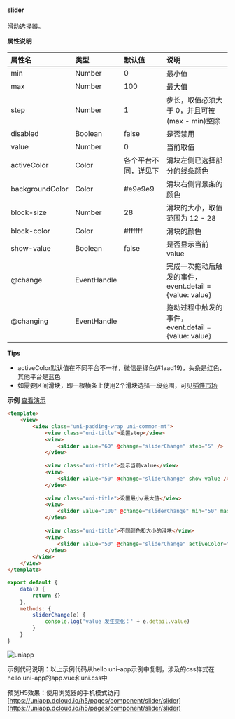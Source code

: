 #### slider

滑动选择器。

**属性说明**

|属性名|类型|默认值|说明|
|:-|:-|:-|:-|
|min|Number|0|最小值|
|max|Number|100|最大值|
|step|Number|1|步长，取值必须大于 0，并且可被(max - min)整除|
|disabled|Boolean|false|是否禁用|
|value|Number|0|当前取值|
|activeColor|Color|各个平台不同，详见下|滑块左侧已选择部分的线条颜色|
|backgroundColor|Color|#e9e9e9|滑块右侧背景条的颜色|
|block-size|Number|28|滑块的大小，取值范围为 12 - 28				
|block-color|Color|#ffffff|滑块的颜色|
|show-value|Boolean|false|是否显示当前 value|
|@change|EventHandle||完成一次拖动后触发的事件，event.detail = {value: value}|
|@changing|EventHandle||拖动过程中触发的事件，event.detail = {value: value}|

<!-- |color|Color|#e9e9e9|背景条的颜色（请使用 backgroundColor）|
|selected-color|Color|#1aad19|已选择的颜色（请使用 activeColor）| -->
**Tips**

- activeColor默认值在不同平台不一样，微信是绿色(#1aad19)，头条是红色，其他平台是蓝色
- 如需要区间滑块，即一根横条上使用2个滑块选择一段范围，可见[插件市场](https://ext.dcloud.net.cn/search?q=%E5%8C%BA%E9%97%B4%E6%BB%91%E5%9D%97)

**示例** [查看演示](https://uniapp.dcloud.io/h5/pages/component/slider/slider)
 
```html
<template>
    <view>
        <view class="uni-padding-wrap uni-common-mt">
			<view class="uni-title">设置step</view>
			<view>
				<slider value="60" @change="sliderChange" step="5" />
			</view>
			
			<view class="uni-title">显示当前value</view>
			<view>
				<slider value="50" @change="sliderChange" show-value />
			</view>
            
			<view class="uni-title">设置最小/最大值</view>
			<view>
				<slider value="100" @change="sliderChange" min="50" max="200" show-value />
			</view>
			
			<view class="uni-title">不同颜色和大小的滑块</view>
			<view>
				<slider value="50" @change="sliderChange" activeColor="#FFCC33" backgroundColor="#000000" block-color="#8A6DE9" block-size="20" />
			</view>
        </view>
    </view>
</template>
```
 
```javascript
export default {
    data() {
        return {}
    },
    methods: {
        sliderChange(e) {
            console.log('value 发生变化：' + e.detail.value)
        }
    }
}

```
 
![uniapp](https://img-cdn-qiniu.dcloud.net.cn/uniapp/doc/img/slider.png?t=201857)

示例代码说明：以上示例代码从hello uni-app示例中复制，涉及的css样式在hello uni-app的app.vue和uni.css中

预览H5效果：使用浏览器的手机模式访问[https://uniapp.dcloud.io/h5/pages/component/slider/slider](https://uniapp.dcloud.io/h5/pages/component/slider/slider)